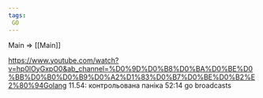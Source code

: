 ```yaml
---
tags:
 GO
---
```


Main => [[Main]]

https://www.youtube.com/watch?v=hp0lOyGxpO0&ab_channel=%D0%9D%D0%B8%D0%BA%D0%BE%D0%BB%D0%B0%D0%B9%D0%A2%D1%83%D0%B7%D0%BE%D0%B2%E2%80%94Golang
11.54: контрольована паніка
52:14 go broadcasts

